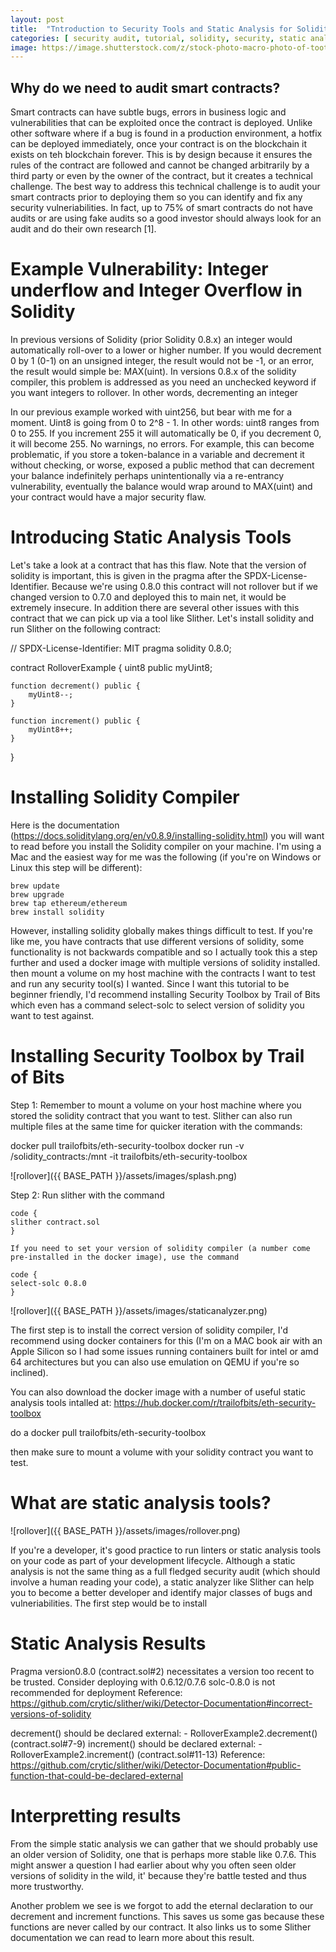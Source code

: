 ```yaml
---
layout: post
title:  "Tntroduction to Security Tools and Static Analysis for Solidity Smart Contracts"
categories: [ security audit, tutorial, solidity, security, static analysis]
image: https://image.shutterstock.com/z/stock-photo-macro-photo-of-tooth-wheel-mechanism-with-audit-analysis-review-data-report-client-and-asset-741348823.jpg
---
```




## Why do we need to audit smart contracts?

Smart contracts can have subtle bugs, errors in business logic and vulnerabilities that can be exploited once the contract is deployed. Unlike other software where if a bug is found in a production environment, a hotfix can be deployed immediately, once your contract is on the blockchain it exists on teh blockchain forever. This is by design because it ensures the rules of the contract are followed and cannot be changed arbitrarily by a third party or even by the owner of the contract, but it creates a technical challenge. The best way to address this technical challenge is to audit your smart contracts prior to deploying them so you can identify and fix any security vulneriabilities. In fact, up to 75% of smart contracts do not have audits or are using fake audits so a good investor should always look for an audit and do their own research [1].

# Example Vulnerability: Integer underflow and Integer Overflow in Solidity

In previous versions of Solidity (prior Solidity 0.8.x) an integer would automatically roll-over to a lower or higher number. If you would decrement 0 by 1 (0-1) on an unsigned integer, the result would not be -1, or an error, the result would simple be: MAX(uint). In versions 0.8.x of the solidity compiler, this problem is addressed as you need an unchecked keyword if you want integers to rollover. In other words, decrementing an integer 

In our previous example worked with uint256, but bear with me for a moment. Uint8 is going from 0 to 2^8 - 1. In other words: uint8 ranges from 0 to 255. If you increment 255 it will automatically be 0, if you decrement 0, it will become 255. No warnings, no errors. For example, this can become problematic, if you store a token-balance in a variable and decrement it without checking, or worse, exposed a public method that can decrement your balance indefinitely perhaps unintentionally via a re-entrancy vulnerability, eventually the balance would wrap around to MAX(uint) and your contract would have a major security flaw. 

# Introducing Static Analysis Tools

Let's take a look at a contract that has this flaw. Note that the version of solidity is important, this is given in the pragma after the SPDX-License-Identifier. Because we're using 0.8.0 this contract will not rollover but if we changed version to 0.7.0 and deployed this to main net, it would be extremely insecure. In addition there are several other issues with this contract that we can pick up via a tool like Slither. Let's install solidity and run Slither on the following contract:

// SPDX-License-Identifier: MIT
pragma solidity 0.8.0;

contract RolloverExample {
    uint8 public myUint8;

    function decrement() public {
        myUint8--;
    }

    function increment() public {
        myUint8++;
    }
}


# Installing Solidity Compiler

Here is the documentation (https://docs.soliditylang.org/en/v0.8.9/installing-solidity.html) you will want to read before you install the Solidity compiler on your machine. I'm using a Mac and the easiest way for me was the following (if you're on Windows or Linux this step will be different):

	brew update
	brew upgrade
	brew tap ethereum/ethereum
	brew install solidity

However, installing solidity globally makes things difficult to test. If you're like me, you have contracts that use different versions of solidity, some functionality is not backwards compatible and so I actually took this a step further and used a docker image with multiple versions of solidity installed. then mount a volume on my host machine with the contracts I want to test and run any security tool(s) I wanted. Since I want this tutorial to be beginner friendly, I'd recommend installing Security Toolbox by Trail of Bits which even has a command select-solc to select version of solidity you want to test against. 

# Installing Security Toolbox by Trail of Bits

Step 1: Remember to mount a volume on your host machine where you stored the solidity contract that you want to test. Slither can also run multiple files at the same time for quicker iteration with the commands:

docker pull trailofbits/eth-security-toolbox
docker run -v /solidity_contracts:/mnt -it trailofbits/eth-security-toolbox

![rollover]({{ BASE_PATH }}/assets/images/splash.png)

Step 2: Run slither with the command 

	code { 
	slither contract.sol
	}
	
	If you need to set your version of solidity compiler (a number come pre-installed in the docker image), use the command

	code { 
	select-solc 0.8.0
	}
![rollover]({{ BASE_PATH }}/assets/images/staticanalyzer.png)


The first step is to install the correct version of solidity compiler, I'd recommend using docker containers for this (I'm on a MAC book air with an Apple Silicon so I had some issues running containers built for intel or amd 64 architectures but you can also use emulation on QEMU if you're so inclined). 

You can also download the docker image with a number of useful static analysis tools intalled at: https://hub.docker.com/r/trailofbits/eth-security-toolbox

do a docker pull trailofbits/eth-security-toolbox

then make sure to mount a volume with your solidity contract you want to test.

# What are static analysis tools?

![rollover]({{ BASE_PATH }}/assets/images/rollover.png)

If you're a developer, it's good practice to run linters or static analysis tools on your code as part of your development lifecycle. Although a static analysis is not the same thing as a full fledged security audit (which should involve a human reading your code), a static analyzer like Slither can help you to become a better developer and identify major classes of bugs and vulneriabilities. The first step would be to install 

# Static Analysis Results

Pragma version0.8.0 (contract.sol#2) necessitates a version too recent to be trusted. Consider deploying with 0.6.12/0.7.6
solc-0.8.0 is not recommended for deployment
Reference: https://github.com/crytic/slither/wiki/Detector-Documentation#incorrect-versions-of-solidity

decrement() should be declared external:
	- RolloverExample2.decrement() (contract.sol#7-9)
increment() should be declared external:
	- RolloverExample2.increment() (contract.sol#11-13)
Reference: https://github.com/crytic/slither/wiki/Detector-Documentation#public-function-that-could-be-declared-external

# Interpretting results 

From the simple static analysis we can gather that we should probably use an older version of Solidity, one that is perhaps more stable like 0.7.6. This might answer a question I had earlier about why you often seen older versions of solidity in the wild, it' because they're battle tested and thus more trustworthy. 

Another problem we see is we forgot to add the eternal declaration to our decrement and increment functions. This saves us some gas because these functions are never called by our contract. It also links us to some Slither documentation we can read to learn more about this result. 

